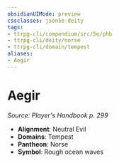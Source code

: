 ```yaml
---
obsidianUIMode: preview
cssclasses: json5e-deity
tags:
- ttrpg-cli/compendium/src/5e/phb
- ttrpg-cli/deity/norse
- ttrpg-cli/domain/tempest
aliases: 
- Aegir
---
```

# Aegir
*Source: Player's Handbook p. 299* 

- **Alignment**: Neutral Evil
- **Domains**: Tempest
- **Pantheon**: Norse
- **Symbol**: Rough ocean waves